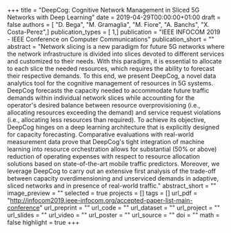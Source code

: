 +++
title = "DeepCog: Cognitive Network Management in Sliced 5G Networks with Deep Learning"
date = 2019-04-29T00:00:00+01:00
draft = false
authors = [ "D. Bega", "M. Gramaglia", "M. Fiore", "A. Banchs", "X. Costa-Perez",]
publication_types = [ 1,]
publication = "IEEE INFOCOM 2019 - IEEE Conference on Computer Communications"
publication_short = ""
abstract = "Network slicing is a new paradigm for future 5G networks where the network infrastructure is divided into slices devoted to different services and customized to their needs. With this paradigm, it is essential to allocate to each slice the needed resources, which requires the ability to forecast their respective demands. To this end, we present DeepCog, a novel data analytics tool for the cognitive management of resources in 5G systems. DeepCog forecasts the capacity needed to accommodate future traffic demands within individual network slices while accounting for the operator's desired balance between resource overprovisioning (i.e., allocating resources exceeding the demand) and service request violations (i.e., allocating less resources than required). To achieve its objective, DeepCog hinges on a deep learning architecture that is explicitly designed for capacity forecasting. Comparative evaluations with real-world measurement data prove that DeepCog's tight integration of machine learning into resource orchestration allows for substantial (50% or above) reduction of operating expenses with respect to resource allocation solutions based on state-of-the-art mobile traffic predictors. Moreover, we leverage DeepCog to carry out an extensive first analysis of the trade-off between capacity overdimensioning and unserviced demands in adaptive, sliced networks and in presence of real-world traffic."
abstract_short = ""
image_preview = ""
selected = true
projects = []
tags = []
url_pdf = "http://infocom2019.ieee-infocom.org/accepted-paper-list-main-conference"
url_preprint = ""
url_code = ""
url_dataset = ""
url_project = ""
url_slides = ""
url_video = ""
url_poster = ""
url_source = ""
doi = ""
math = false
highlight = true
+++


